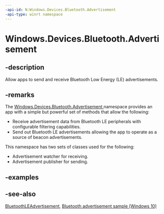 ```yaml
---
-api-id: N:Windows.Devices.Bluetooth.Advertisement
-api-type: winrt namespace
---
```


# Windows.Devices.Bluetooth.Advertisement

## -description
Allow apps to send and receive Bluetooth Low Energy (LE) advertisements.

## -remarks
The [Windows.Devices.Bluetooth.Advertisement ](windows_devices_bluetooth_advertisement.md) namespace provides an app with a simple but powerful set of methods that allow the following:


+ Receive advertisement data from Bluetooth LE peripherals with configurable filtering capabilities.
+ Send out Bluetooth LE advertisements allowing the app to operate as a source of beacon advertisements.


This namespace has two sets of classes used for the following: 
+ Advertisement watcher for receiving.
+ Advertisement publisher for sending.


## -examples

## -see-also
[BluetoothLEAdvertisement](bluetoothleadvertisement.md), [Bluetooth advertisement sample (Windows 10)](http://go.microsoft.com/fwlink/p/?LinkId=619990)